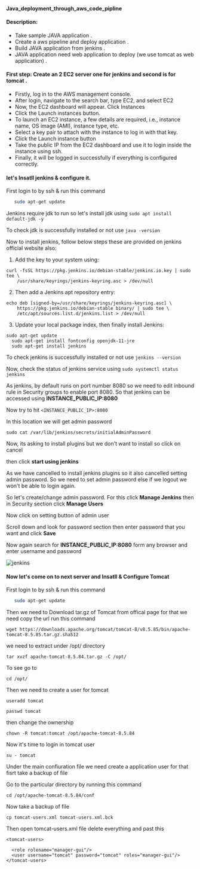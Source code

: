 #### Java_deployment_through_aws_code_pipline

#### Description:
 
- Take sample JAVA application .
- Create a aws pipeline and deploy application .
- Build JAVA application from jenkins .
- JAVA application need web application to deploy (we use tomcat as web application) .

#### First step: Create an 2 EC2 server one for jenkins and second is for tomcat .

  - Firstly, log in to the AWS management console.
  - After login, navigate to the search bar, type EC2, and select EC2
  - Now, the EC2 dashboard will appear. Click Instances
  - Click the Launch instances button.
  - To launch an EC2 instance, a few details are required, i.e., instance name, OS image (AMI), instance type, etc.
  - Select a key pair to attach with the instance to log in with that key.
  - Click the Launch instance button
  - Take the public IP from the EC2 dashboard and use it to login inside the instance using ssh.
  - Finally, it will be logged in successfully if everything is configured correctly.

#### let's Insatll jenkins & configure it. 


First login to by ssh &  run this command


 ```sh
    sudo apt-get update
   ``` 
 
Jenkins require jdk to run so let's install jdk using ```sudo apt install default-jdk -y```


To check jdk is successfully installed or not use ```java -version```


Now to install jenkins, follow below steps these are provided on jenkins official website also:


1. Add the key to your system using:
```
curl -fsSL https://pkg.jenkins.io/debian-stable/jenkins.io.key | sudo tee \
    /usr/share/keyrings/jenkins-keyring.asc > /dev/null
```


2. Then add a Jenkins apt repository entry:
```
echo deb [signed-by=/usr/share/keyrings/jenkins-keyring.asc] \
    https://pkg.jenkins.io/debian-stable binary/ | sudo tee \
    /etc/apt/sources.list.d/jenkins.list > /dev/null
```


3. Update your local package index, then finally install Jenkins:
```
sudo apt-get update
  sudo apt-get install fontconfig openjdk-11-jre
  sudo apt-get install jenkins
```


To check jenkins is successfully installed or not use ```jenkins --version```


Now, check the status of jenkins service using ```sudo systemctl status jenkins```


As jenkins, by default runs on port number 8080 so we need to edit inbound rule in  Security groups  to enable port 8080. So that jenkins 
can be accessed using **INSTANCE_PUBLIC_IP:8080**


Now try to hit ```<INSTANCE_PUBLIC_IP>:8080```


In this location we will get admin password 


  ```sudo cat /var/lib/jenkins/secrets/initialAdminPassword```


Now, its asking to install plugins but we don't want to install so click on cancel


then click **start using jenkins**


As we have cancelled to install jenkins plugins so it also cancelled setting admin password. So we need to set admin password else if we 
logout we won't be able to login again.


So let's create/change admin password. For this click **Manage Jenkins** then in Security section click **Manage Users**


Now click on setting button of admin user


Scroll down and look for password section then enter password that you want and click **Save**


Now again search for **INSTANCE_PUBLIC_IP:8080** form any browser and enter username and password


![jenkins](https://user-images.githubusercontent.com/106643382/218965016-90d15201-a411-44b8-8891-70aca2a50133.png "jenkins")



#### Now let's come on to next server and Insatll & Configure Tomcat


First login to by ssh &  run this command


 ```sh
    sudo apt-get update
   ``` 

Then we need to Download tar.gz of Tomcat from offical page for that we need copy the url run this command 


```
wget https://downloads.apache.org/tomcat/tomcat-8/v8.5.85/bin/apache-tomcat-8.5.85.tar.gz.sha512
```
 
we need to extract under /opt/ directory

```
tar xvzf apache-tomcat-8.5.84.tar.gz -C /opt/
```

To see go to
 
 ```
cd /opt/
```
Then we need to create a user for tomcat 

```
useradd tomcat
```
 
 ```
passwd tomcat
```
then change the ownership

```
chown -R tomcat:tomcat /opt/apache-tomcat-8.5.84
```

Now it's time to login in tomcat user
 
```
su - tomcat
``` 
 
Under the main confiuration file we need create a application user for that fisrt take a backup of file 


Go to the particular directory by running this command 


 ```
cd /opt/apache-tomcat-8.5.84/conf
```

Now take a backup of file 



```
cp tomcat-users.xml tomcat-users.xml.bck
```

Then open tomcat-users.xml  file delete everything  and past this 


```<?xml version="1.0" encoding="UTF-8"?>
<tomcat-users>

  <role rolename="manager-gui"/>
  <user username="tomcat" password="tomcat" roles="manager-gui"/>
</tomcat-users>
```






































